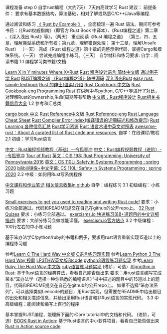 课程准备
step 0 自学rust编程（大约7天）
7天内高效学习 Rust 建议：
前提条件： 要求有基本数据结构，算法基础，相对了解或熟悉C/C++/Java等编程.

通过阅读和练习 [《 Rust by Example 》](https://doc.rust-lang.org/rust-by-example/) ，全面梳理一遍 Rust 语法。期间可参考书目：（《Rust权威指南》（即官方 Rust Book 中译本）、《Rust编程之道》第二章 、《深入浅出 Rust》等）。（两天）
重点阅读《Rust 编程之道》 （第三、四、五章，理解类型系统和所有权；第九章，理解错误处理； 第十三章，理解Unsafe Rust） （一天）
完成《Rust 编程之道》第十章的完整示例代码，掌握Cargo和模块系统。（一天）
尝试完成编程小练习。（三天）
自学材料和练习要求:
自学：阅读书籍
1.1 编程学习类书籍/文档

[Learn X in Y minutes Where X=Rust](https://learnxinyminutes.com/docs/rust/)
[Rust 程序设计语言 简体中文版](https://kaisery.github.io/trpl-zh-cn/)
[通过例子学 Rust](https://rust-by-example.budshome.com/)
[RUST编程之道](https://item.jd.com/12479415.html)
[《Rust编程之道》随书源码](https://item.jd.com/12479415.html)
[深入浅出Rust](https://item.jd.com/12429296.html)
[easy rust: simple textbook](https://github.com/Dhghomon/easy_rust)
[Rust 的绅士(温柔)介绍](http://llever.com/gentle-intro/1-basics.zh.html)
[Rust Cookbook 中文版](https://rust-cookbook.budshome.com/intro.html#rust-cookbook-%E4%B8%AD%E6%96%87%E7%89%88)
[Rust Cookbook-eng](https://rust-lang-nursery.github.io/rust-cookbook/intro.html)
[Programming Rust](https://www.oreilly.com/library/view/programming-rust/9781491927274/) 在讲解中与python, C/C++等进行了对比，对理解Rust的ownership,生命[周期等有帮助
[中文版：Rust程序设计](https://www.ituring.com.cn/book/2101)
[Rust相关书籍信息大全](https://github.com/sger/RustBooks)
1.2 参考和汇总类

[cargo book 中文](http://llever.com/cargo-book-zh/)
[Rust Reference中文版](https://minstrel1977.gitee.io/rust-reference/)
[Rust Reference-eng](https://doc.rust-lang.org/stable/reference/)
[Rust Language Cheat Sheet](https://cheats.rs/)
[Rust Compiler Error Index(编译错误的详细描述和修改提示)](https://doc.rust-lang.org/error-index.html)
[Rust Learning 各种信息汇总](https://github.com/ctjhoa/rust-learning)
[Rust学习资源](https://zhuanlan.zhihu.com/p/273653469)
[Rust 语言术语中英文对照表](https://github.com/rust-lang-cn/english-chinese-glossary-of-rust/blob/master/rust-glossary.md)
[awesome-rust：About A curated list of Rust code and resources.](https://github.com/rustcc/awesome-rust)
自学：在线课程/教程
2.1 初级：学习Rust语言

[中文：Rust编程视频教程（基础）--令狐壹冲](https://www.bilibili.com/video/BV1xJ411B79h?from=search&seid=11418904650629340673)
[中文：Rust编程视频教程（进阶）--令狐壹冲](https://www.bilibili.com/video/BV1FJ411Y71o?from=search&seid=11418904650629340673)
[Tour of Rust](https://tourofrust.com/)
[英文：CIS 198: Rust Programming: University of Pennsylvania:2016](http://cis198-2016s.github.io/schedule/)
[英文：CS 110L: Safety in Systems Programming : spring 2020](https://reberhardt.com/cs110l/spring-2020/)
[bilibili镜像+中文字幕: CS 110L: Safety in Systems Programming : spring 2020](https://www.bilibili.com/video/BV1Ra411A7kN?from=search&seid=6146651326062502685)
2.2 中级：如何用Rust写系统程序

[中文课程和作业笔记](https://pxiaoer.blog/category/rust/cs110l/)
[相关信息收集in github](https://github.com/xxg1413/CS110L)
自学：编程练习
3.1 初级编程：小练习题

[Small exercises to get you used to reading and writing Rust code!](https://github.com/rust-lang/rustlings)
要求：小练习全部通过。代码和README提交在自己在github的公开repo上。
[32 Rust Quizes](https://dtolnay.github.io/rust-quiz/1)
要求：小练习全部通过。
[exercisms.io 快速练习(88+道题目的中文详细描述)](http://llever.com/exercism-rust-zh/index.html)
要求：大部分练习会做或能读懂。
[exercism.io官方站点](https://exercism.io/)
3.2 中级编程：100行左右的中小练习题

基于笨办法学C/python/ruby的书籍和例子，要求用rust语言重新实现15道以上的编程练习题

参考[Learn C The Hard Way 中文版](https://docs.kilvn.com/lcthw-zh/)
[C语言练习题实现](https://github.com/zedshaw/learn-c-the-hard-way-lectures)
参考[Learn Python 3 The Hard Way 视屏](https://www.bilibili.com/video/av25675370?from=search&seid=15962373731896636968)
[LP3THW英文版和code](https://github.com/cnR1ce/Learn-Python-3-the-Hard-Way)
[python3语言练习题实现](https://github.com/zedshaw/learn-python3-thw-code)
参考[Learn Ruby The Hard Way 中文版](http://lrthw.github.io/)
[ruby语言练习题实现](https://github.com/lancelakey/lrthw)
(进阶，可选）[Algorithm in Rust](https://github.com/TianyiShi2001/Algorithms): 基于Rust语言的经典算法，看看自己能否做出来
要求：用rust语言编写完成某本“笨办法学（选择一种你熟悉的编程语言）”书中描述的题目中的15道以上的题目。代码和README提交在自己在github的公开repo上。
如果不选择“笨办法系列”，可以选择类似Leecode的题目，用Rust实现，但需要在README中给出题目的出处和相关描述信息，并给出采用Rust语言和非Rust语言的实现代码。
3.3 中高级编程：能阅读和编写上百行的程序

基本掌握RUST编程，能理解下面的rCore tutorial中的文档和代码。
(进阶，可选）[BOOK:Rust in Action](https://www.manning.com/books/rust-in-action): 基于Rust语言的中小软件项目，看看自己能否做出来
[Rust in Action source code](https://github.com/rust-in-action/code)